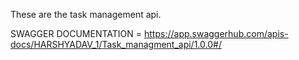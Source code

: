 These are the task management api.



SWAGGER DOCUMENTATION = https://app.swaggerhub.com/apis-docs/HARSHYADAV_1/Task_managment_api/1.0.0#/
